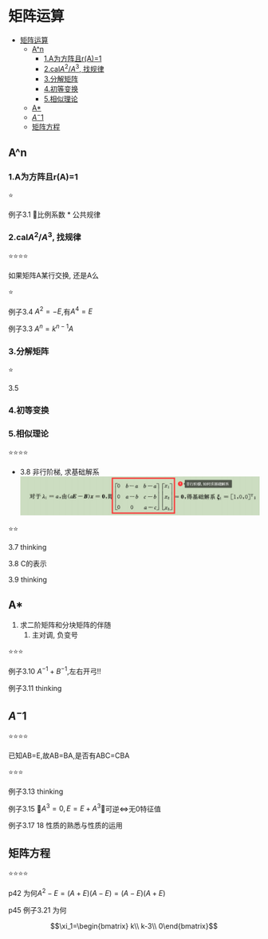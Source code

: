 # 矩阵运算

- [矩阵运算](#矩阵运算)
  - [A^n](#an)
    - [1.A为方阵且r(A)=1](#1a为方阵且ra1)
    - [2.cal$A^2/A^3$, 找规律](#2cala2a3-找规律)
    - [3.分解矩阵](#3分解矩阵)
    - [4.初等变换](#4初等变换)
    - [5.相似理论](#5相似理论)
  - [A*](#a)
  - [$A^-1$](#a-1)
  - [矩阵方程](#矩阵方程)

## A^n

### 1.A为方阵且r(A)=1

⭐

例子3.1 🏀比例系数 * 公共规律

### 2.cal$A^2/A^3$, 找规律

⭐⭐⭐⭐

如果矩阵A某行交换, 还是A么

⭐

例子3.4 $A^2=-E$,有$A^4=E$

例子3.3 $A^n=k^{n-1}A$

### 3.分解矩阵

⭐

3.5

### 4.初等变换

### 5.相似理论

⭐⭐⭐⭐

- 3.8 非行阶梯, 求基础解系![20221019153354](https://raw.githubusercontent.com/Logible/Image/main/note_image/20221019153354.png)

⭐⭐

3.7 thinking

3.8 C的表示

3.9 thinking

## A*

1. 求二阶矩阵和分块矩阵的伴随
   1. 主对调, 负变号

⭐⭐⭐

例子3.10 $A^{-1}+B^{-1}$,左右开弓!!

例子3.11 thinking

## $A^-1$

⭐⭐⭐⭐

已知AB=E,故AB=BA,是否有ABC=CBA

⭐⭐⭐

例子3.13 thinking

例子3.15 🏀$A^3=0,E=E+A^3$🏀可逆<=>无0特征值

例子3.17 18 性质的熟悉与性质的运用

## 矩阵方程

⭐⭐⭐⭐

p42 为何$A^2-E=(A+E)(A-E)=(A-E)(A+E)$

p45 例子3.21 为何

$$\xi_1=\begin{bmatrix}
k\\ k-3\\ 0\end{bmatrix}$$
